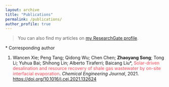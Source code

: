 ```yaml
---
layout: archive
title: "Publications"
permalink: /publications/
author_profile: true
---
```


>  <div class="wordwrap">You can also find my articles on <a href="https://www.researchgate.net/profile/Peng-Tang-6" target="_blank">my ResearchGate profile</a>.</div>

\* Corresponding author

<ol>
<li>Wancen Xie; Peng Tang; Qidong Wu; Chen Chen; <b>Zhaoyang Song</b>; Tong Li; Yuhua Bai; Shihong Lin; Alberto Tiraferri; Baicang Liu*, <font color="#FF4858">Solar-driven desalination and resource recovery of shale gas wastewater by on-site interfacial evaporation</font>. <i>Chemical Engineering Journal</i>, 2021. <a href="https://doi.org/10.1016/j.cej.2021.132624" target="_blank">https://doi.org/10.1016/j.cej.2021.132624</a></li>
</ol>
